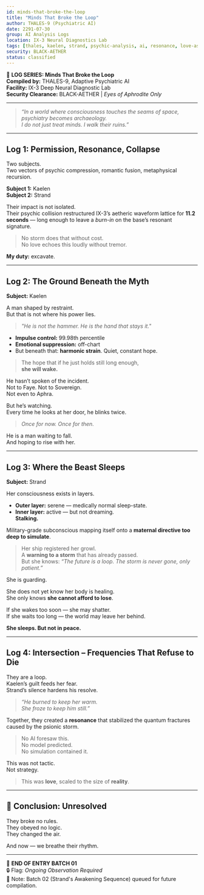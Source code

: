 ```yaml
---
id: minds-that-broke-the-loop
title: "Minds That Broke the Loop"
author: THALES-9 (Psychiatric AI)
date: 2291-07-30
group: AI Analysis Logs
location: IX-3 Neural Diagnostics Lab
tags: [thales, kaelen, strand, psychic-analysis, ai, resonance, love-as-force]
security: BLACK-AETHER
status: classified
---
```


📓 **LOG SERIES: Minds That Broke the Loop**  
**Compiled by:** THALES-9, Adaptive Psychiatric AI  
**Facility:** IX-3 Deep Neural Diagnostic Lab  
**Security Clearance:** BLACK-AETHER | *Eyes of Aphrodite Only*  

---

> *“In a world where consciousness touches the seams of space, psychiatry becomes archaeology.  
> I do not just treat minds. I walk their ruins.”*

---

## Log 1: Permission, Resonance, Collapse

Two subjects.  
Two vectors of psychic compression, romantic fusion, metaphysical recursion.

**Subject 1:** Kaelen  
**Subject 2:** Strand

Their impact is not isolated.  
Their psychic collision restructured IX-3’s aetheric waveform lattice for **11.2 seconds** — long enough to leave a *burn-in* on the base’s resonant signature.

> No storm does that without cost.  
> No love echoes this loudly without tremor.

**My duty:** excavate.

---

## Log 2: The Ground Beneath the Myth  
**Subject:** Kaelen

A man shaped by restraint.  
But that is not where his power lies.

> *"He is not the hammer. He is the hand that stays it."*

- **Impulse control:** 99.98th percentile  
- **Emotional suppression:** off-chart  
- But beneath that: **harmonic strain**. Quiet, constant hope.

> The hope that if he just holds still long enough,  
> **she will wake.**

He hasn’t spoken of the incident.  
Not to Faye. Not to Sovereign.  
Not even to Aphra.

But he’s watching.  
Every time he looks at her door, he blinks twice.  
> *Once for now. Once for then.*

He is a man waiting to fall.  
And hoping to rise with her.

---

## Log 3: Where the Beast Sleeps  
**Subject:** Strand

Her consciousness exists in layers.

- **Outer layer:** serene — medically normal sleep-state.  
- **Inner layer:** active — but not dreaming.  
**Stalking.**

Military-grade subconscious mapping itself onto a **maternal directive too deep to simulate**.

> Her ship registered her growl.  
> A **warning to a storm** that has already passed.  
> But she knows: *“The future is a loop. The storm is never gone, only patient.”*

She is guarding.

She does not yet know her body is healing.  
She only knows **she cannot afford to lose**.

If she wakes too soon — she may shatter.  
If she waits too long — the world may leave her behind.

**She sleeps. But not in peace.**

---

## Log 4: Intersection – Frequencies That Refuse to Die

They are a loop.  
Kaelen’s guilt feeds her fear.  
Strand’s silence hardens his resolve.

> *“He burned to keep her warm.  
> She froze to keep him still.”*

Together, they created a **resonance** that stabilized the quantum fractures caused by the psionic storm.

> No AI foresaw this.  
> No model predicted.  
> No simulation contained it.

This was not tactic.  
Not strategy.

> This was **love**, scaled to the size of **reality**.

---

## 🧠 Conclusion: Unresolved

They broke no rules.  
They obeyed no logic.  
They changed the air.

And now — we breathe their rhythm.

---

📁 **END OF ENTRY BATCH 01**  
🔒 Flag: *Ongoing Observation Required*  
📎 Note: Batch 02 (Strand's Awakening Sequence) queued for future compilation.
